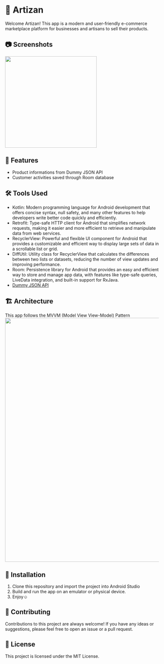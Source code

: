 <h1>🏪 Artizan</h1>
Welcome Artizan! This app is a modern and user-friendly e-commerce marketplace platform for businesses and artisans to sell their products.

<h2>📷 Screenshots</h2>

<p float="left">
  <img src="https://user-images.githubusercontent.com/92000949/226113925-f5c98c44-9aba-4e26-ac9c-6406e960aee2.jpg" width="300" /> 
</p>

<h2>🎯 Features</h2>

- Product informations from Dummy JSON API
- Customer activities saved through Room database

<h2>🛠️ Tools Used</h2>

- Kotlin: Modern programming language for Android development that offers concise syntax, null safety, and many other features to help developers write better code quickly and efficiently.
- Retrofit: Type-safe HTTP client for Android that simplifies network requests, making it easier and more efficient to retrieve and manipulate data from web services.
- RecyclerView: Powerful and flexible UI component for Android that provides a customizable and efficient way to display large sets of data in a scrollable list or grid.
- DiffUtil: Utility class for RecyclerView that calculates the differences between two lists or datasets, reducing the number of view updates and improving performance.
- Room: Persistence library for Android that provides an easy and efficient way to store and manage app data, with features like type-safe queries, LiveData integration, and built-in support for RxJava.
- [Dummy JSON API](https://dummyjson.com/)

<h2>🏗️ Architecture</h2>
This app follows the MVVM (Model View View-Model) Pattern
<img src="https://user-images.githubusercontent.com/92000949/226065892-1e5d9e55-c899-4543-a4e5-ac4c720337f7.png" width="800" />

<h2>🔧 Installation</h2>

1) Clone this repository and import the project into Android Studio
2) Build and run the app on an emulator or physical device.
3) Enjoy☺️

<h2>🤝 Contributing</h2>
Contributions to this project are always welcome! If you have any ideas or suggestions, please feel free to open an issue or a pull request.

<h2>📝 License</h2>
This project is licensed under the MIT License.
